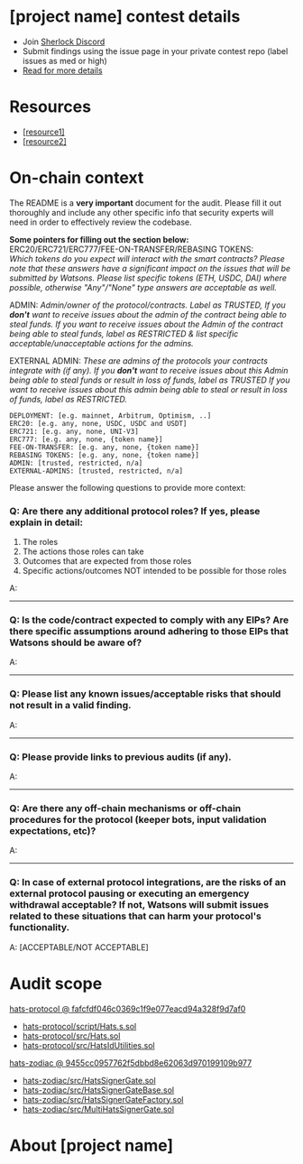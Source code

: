 
# [project name] contest details

- Join [Sherlock Discord](https://discord.gg/MABEWyASkp)
- Submit findings using the issue page in your private contest repo (label issues as med or high)
- [Read for more details](https://docs.sherlock.xyz/audits/watsons)

# Resources

- [[resource1]](url)
- [[resource2]](url)

# On-chain context

The README is a **very important** document for the audit. Please fill it out thoroughly and include any other specific info that security experts will need in order to effectively review the codebase.

**Some pointers for filling out the section below:**  
ERC20/ERC721/ERC777/FEE-ON-TRANSFER/REBASING TOKENS:  
*Which tokens do you expect will interact with the smart contracts? Please note that these answers have a significant impact on the issues that will be submitted by Watsons. Please list specific tokens (ETH, USDC, DAI) where possible, otherwise "Any"/"None" type answers are acceptable as well.*

ADMIN:
*Admin/owner of the protocol/contracts.
Label as TRUSTED, If you **don't** want to receive issues about the admin of the contract being able to steal funds. 
If you want to receive issues about the Admin of the contract being able to steal funds, label as RESTRICTED & list specific acceptable/unacceptable actions for the admins.*

EXTERNAL ADMIN:
*These are admins of the protocols your contracts integrate with (if any). 
If you **don't** want to receive issues about this Admin being able to steal funds or result in loss of funds, label as TRUSTED
If you want to receive issues about this admin being able to steal or result in loss of funds, label as RESTRICTED.*
 
```
DEPLOYMENT: [e.g. mainnet, Arbitrum, Optimism, ..]
ERC20: [e.g. any, none, USDC, USDC and USDT]
ERC721: [e.g. any, none, UNI-V3]
ERC777: [e.g. any, none, {token name}]
FEE-ON-TRANSFER: [e.g. any, none, {token name}]
REBASING TOKENS: [e.g. any, none, {token name}]
ADMIN: [trusted, restricted, n/a]
EXTERNAL-ADMINS: [trusted, restricted, n/a]
```


Please answer the following questions to provide more context: 
### Q: Are there any additional protocol roles? If yes, please explain in detail:
1) The roles
2) The actions those roles can take 
3) Outcomes that are expected from those roles 
4) Specific actions/outcomes NOT intended to be possible for those roles

A: 

___
### Q: Is the code/contract expected to comply with any EIPs? Are there specific assumptions around adhering to those EIPs that Watsons should be aware of?
A:

___

### Q: Please list any known issues/acceptable risks that should not result in a valid finding.
A: 

____
### Q: Please provide links to previous audits (if any).
A:

___

### Q: Are there any off-chain mechanisms or off-chain procedures for the protocol (keeper bots, input validation expectations, etc)? 
A: 
_____

### Q: In case of external protocol integrations, are the risks of an external protocol pausing or executing an emergency withdrawal acceptable? If not, Watsons will submit issues related to these situations that can harm your protocol's functionality. 
A: [ACCEPTABLE/NOT ACCEPTABLE] 


# Audit scope


[hats-protocol @ fafcfdf046c0369c1f9e077eacd94a328f9d7af0](https://github.com/Hats-Protocol/hats-protocol/tree/fafcfdf046c0369c1f9e077eacd94a328f9d7af0)
- [hats-protocol/script/Hats.s.sol](hats-protocol/script/Hats.s.sol)
- [hats-protocol/src/Hats.sol](hats-protocol/src/Hats.sol)
- [hats-protocol/src/HatsIdUtilities.sol](hats-protocol/src/HatsIdUtilities.sol)

[hats-zodiac @ 9455cc0957762f5dbbd8e62063d970199109b977](https://github.com/Hats-Protocol/hats-zodiac/tree/9455cc0957762f5dbbd8e62063d970199109b977)
- [hats-zodiac/src/HatsSignerGate.sol](hats-zodiac/src/HatsSignerGate.sol)
- [hats-zodiac/src/HatsSignerGateBase.sol](hats-zodiac/src/HatsSignerGateBase.sol)
- [hats-zodiac/src/HatsSignerGateFactory.sol](hats-zodiac/src/HatsSignerGateFactory.sol)
- [hats-zodiac/src/MultiHatsSignerGate.sol](hats-zodiac/src/MultiHatsSignerGate.sol)



# About [project name]
